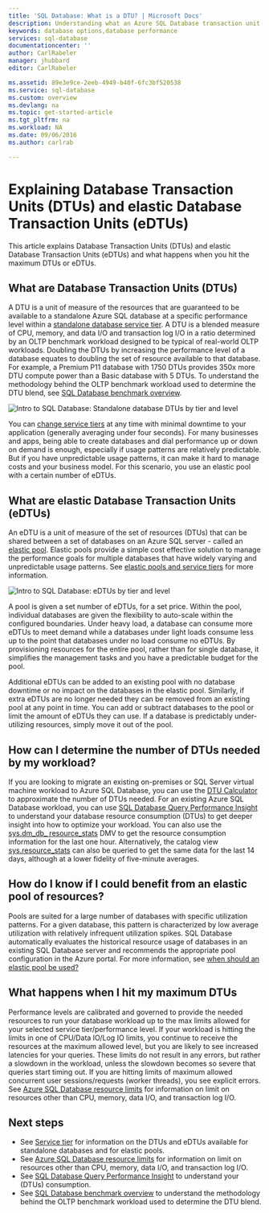 ```yaml
---
title: 'SQL Database: What is a DTU? | Microsoft Docs'
description: Understanding what an Azure SQL Database transaction unit is.
keywords: database options,database performance
services: sql-database
documentationcenter: ''
author: CarlRabeler
manager: jhubbard
editor: CarlRabeler

ms.assetid: 89e3e9ce-2eeb-4949-b40f-6fc3bf520538
ms.service: sql-database
ms.custom: overview
ms.devlang: na
ms.topic: get-started-article
ms.tgt_pltfrm: na
ms.workload: NA
ms.date: 09/06/2016
ms.author: carlrab

---
```

# Explaining Database Transaction Units (DTUs) and elastic Database Transaction Units (eDTUs)
This article explains Database Transaction Units (DTUs) and elastic Database Transaction Units (eDTUs) and what happens when you hit the maximum DTUs or eDTUs.  

## What are Database Transaction Units (DTUs)
A DTU is a unit of measure of the resources that are guaranteed to be available to a standalone Azure SQL database at a specific performance level within a [standalone database service tier](sql-database-service-tiers.md#standalone-database-service-tiers-and-performance-levels). A DTU is a blended measure of CPU, memory, and data I/O and transaction log I/O in a ratio determined by an OLTP benchmark workload designed to be typical of real-world OLTP workloads. Doubling the DTUs by increasing the performance level of a database equates to doubling the set of resource available to that database. For example, a Premium P11 database with 1750 DTUs provides 350x more DTU compute power than a Basic database with 5 DTUs. To understand the methodology behind the OLTP benchmark workload used to determine the DTU blend, see [SQL Database benchmark overview](sql-database-benchmark-overview.md).

![Intro to SQL Database: Standalone database DTUs by tier and level](./media/sql-database-what-is-a-dtu/single_db_dtus.png)

You can [change service tiers](sql-database-scale-up.md) at any time with minimal downtime to your application (generally averaging under four seconds). For many businesses and apps, being able to create databases and dial performance up or down on demand is enough, especially if usage patterns are relatively predictable. But if you have unpredictable usage patterns, it can make it hard to manage costs and your business model. For this scenario, you use an elastic pool with a certain number of eDTUs.

## What are elastic Database Transaction Units (eDTUs)
An eDTU is a unit of measure of the set of resources (DTUs) that can be shared between a set of databases on an Azure SQL server - called an [elastic pool](sql-database-elastic-pool.md). Elastic pools provide a simple cost effective solution to manage the performance goals for multiple databases that have widely varying and unpredictable usage patterns. See [elastic pools and service tiers](sql-database-service-tiers.md#elastic-pool-service-tiers-and-performance-in-edtus) for more information.

![Intro to SQL Database: eDTUs by tier and level](./media/sql-database-what-is-a-dtu/sqldb_elastic_pools.png)

A pool is given a set number of eDTUs, for a set price. Within the pool, individual databases are given the flexibility to auto-scale within the configured boundaries. Under heavy load, a database can consume more eDTUs to meet demand while a databases under light loads consume less up to the point that databases under no load consume no eDTUs. By provisioning resources for the entire pool, rather than for single database, it simplifies the management tasks and you have a predictable budget for the pool.

Additional eDTUs can be added to an existing pool with no database downtime or no impact on the databases in the elastic pool. Similarly, if extra eDTUs are no longer needed they can be removed from an existing pool at any point in time. You can add or subtract databases to the pool or limit the amount of eDTUs they can use. If a database is predictably under-utilizing resources, simply move it out of the pool.

## How can I determine the number of DTUs needed by my workload?
If you are looking to migrate an existing on-premises or SQL Server virtual machine workload to Azure SQL Database, you can use the [DTU Calculator](http://dtucalculator.azurewebsites.net/) to approximate the number of DTUs needed. For an existing Azure SQL Database workload, you can use [SQL Database Query Performance Insight](sql-database-query-performance.md) to understand your database resource consumption (DTUs) to get deeper insight into how to optimize your workload. You can also use the [sys.dm_db_ resource_stats](https://msdn.microsoft.com/library/dn800981.aspx) DMV to get the resource consumption information for the last one hour. Alternatively, the catalog view [sys.resource_stats](http://msdn.microsoft.com/library/dn269979.aspx) can also be queried to get the same data for the last 14 days, although at a lower fidelity of five-minute averages.

## How do I know if I could benefit from an elastic pool of resources?
Pools are suited for a large number of databases with specific utilization patterns. For a given database, this pattern is characterized by low average utilization with relatively infrequent utilization spikes. SQL Database automatically evaluates the historical resource usage of databases in an existing SQL Database server and recommends the appropriate pool configuration in the Azure portal. For more information, see [when should an elastic pool be used?](sql-database-elastic-pool-guidance.md)

## What happens when I hit my maximum DTUs
Performance levels are calibrated and governed to provide the needed resources to run your database workload up to the max limits allowed for your selected service tier/performance level. If your workload is hitting the limits in one of CPU/Data IO/Log IO limits, you continue to receive the resources at the maximum allowed level, but you are likely to see increased latencies for your queries. These limits do not result in any errors, but rather a slowdown in the workload, unless the slowdown becomes so severe that queries start timing out. If you are hitting limits of maximum allowed concurrent user sessions/requests (worker threads), you see explicit errors. See [Azure SQL Database resource limits](sql-database-resource-limits.md) for information on limit on resources other than CPU, memory, data I/O, and transaction log I/O.

## Next steps
* See [Service tier](sql-database-service-tiers.md) for information on the DTUs and eDTUs available for standalone databases and for elastic pools.
* See [Azure SQL Database resource limits](sql-database-resource-limits.md) for information on limit on resources other than CPU, memory, data I/O, and transaction log I/O.
* See [SQL Database Query Performance Insight](sql-database-query-performance.md) to understand your (DTUs) consumption.
* See [SQL Database benchmark overview](sql-database-benchmark-overview.md) to understand the methodology behind the OLTP benchmark workload used to determine the DTU blend.
